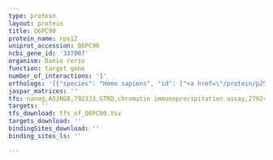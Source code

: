 ```yaml
---
type: protein
layout: protein
title: Q6PC90
protein_name: rps12
uniprot_accession: Q6PC90
ncbi_gene_id: '337007'
organism: Danio rerio
function: target gene
number_of_interactions: '1'
orthologs: '[{"species": "Homo sapiens", "id": ["<a href=\"/protein/p25398\">P25398</a>"]}, {"species": "Mus musculus", "id": ["<a href=\"/protein/q6zwz6\">Q6ZWZ6</a>"]}, {"species": "Rattus norvegicus", "id": ["<a href=\"/protein/q6pdw1\">Q6PDW1</a>", "D3ZHB3"]}, {"species": "Drosophila melanogaster", "id": ["<a href=\"/protein/p80455\">P80455</a>"]}, {"species": "Caenorhabditis elegans", "id": ["<a href=\"/protein/p49196\">P49196</a>"]}, {"species": "Saccharomyces cerevisiae", "id": ["<a href=\"/protein/p48589\">P48589</a>"]}]'
jaspar_matrices: ''
tfs: nanog,A5JNG8,792333,GTRD,chromatin immunoprecipitation assay,27924024%5Buid%5D,No
targets: ''
tfs_download: tfs_of_Q6PC90.tsv
targets_download: ''
bindingSites_download: ''
binding_sites_ls: ''

---
```

